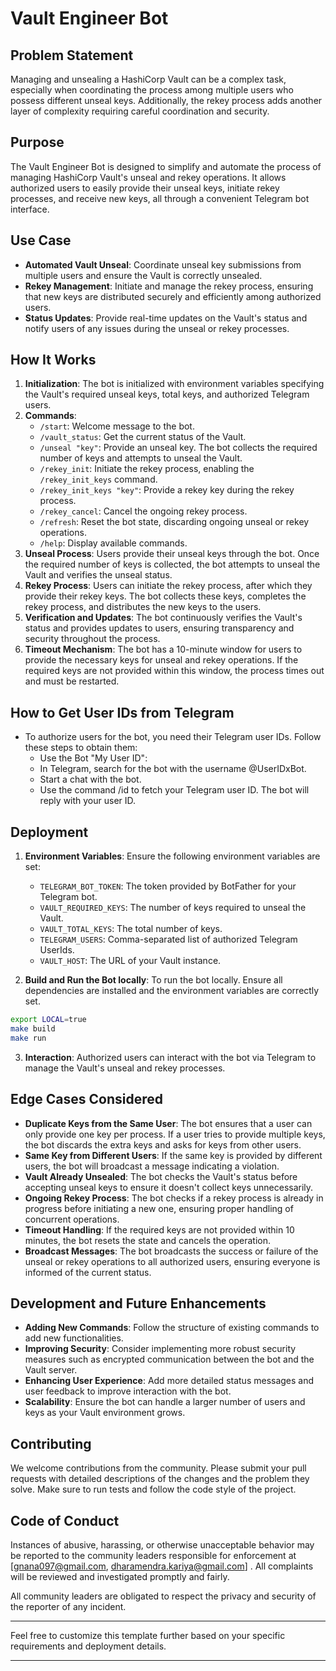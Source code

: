 # Vault Engineer Bot

## Problem Statement

Managing and unsealing a HashiCorp Vault can be a complex task, especially when coordinating the process among multiple users who possess different unseal keys. Additionally, the rekey process adds another layer of complexity requiring careful coordination and security.

## Purpose

The Vault Engineer Bot is designed to simplify and automate the process of managing HashiCorp Vault's unseal and rekey operations. It allows authorized users to easily provide their unseal keys, initiate rekey processes, and receive new keys, all through a convenient Telegram bot interface.

## Use Case

- **Automated Vault Unseal**: Coordinate unseal key submissions from multiple users and ensure the Vault is correctly unsealed.
- **Rekey Management**: Initiate and manage the rekey process, ensuring that new keys are distributed securely and efficiently among authorized users.
- **Status Updates**: Provide real-time updates on the Vault's status and notify users of any issues during the unseal or rekey processes.

## How It Works

1. **Initialization**: The bot is initialized with environment variables specifying the Vault's required unseal keys, total keys, and authorized Telegram users.
2. **Commands**:
   - `/start`: Welcome message to the bot.
   - `/vault_status`: Get the current status of the Vault.
   - `/unseal "key"`: Provide an unseal key. The bot collects the required number of keys and attempts to unseal the Vault.
   - `/rekey_init`: Initiate the rekey process, enabling the `/rekey_init_keys` command.
   - `/rekey_init_keys "key"`: Provide a rekey key during the rekey process.
   - `/rekey_cancel`: Cancel the ongoing rekey process.
   - `/refresh`: Reset the bot state, discarding ongoing unseal or rekey operations.
   - `/help`: Display available commands.
3. **Unseal Process**: Users provide their unseal keys through the bot. Once the required number of keys is collected, the bot attempts to unseal the Vault and verifies the unseal status.
4. **Rekey Process**: Users can initiate the rekey process, after which they provide their rekey keys. The bot collects these keys, completes the rekey process, and distributes the new keys to the users.
5. **Verification and Updates**: The bot continuously verifies the Vault's status and provides updates to users, ensuring transparency and security throughout the process.
6. **Timeout Mechanism**: The bot has a 10-minute window for users to provide the necessary keys for unseal and rekey operations. If the required keys are not provided within this window, the process times out and must be restarted.

## How to Get User IDs from Telegram

- To authorize users for the bot, you need their Telegram user IDs. Follow these steps to obtain them:
  - Use the Bot "My User ID":
  - In Telegram, search for the bot with the username @UserIDxBot.
  - Start a chat with the bot.
  - Use the command /id to fetch your Telegram user ID. The bot will reply with your user ID.

## Deployment

1. **Environment Variables**: Ensure the following environment variables are set:

   - `TELEGRAM_BOT_TOKEN`: The token provided by BotFather for your Telegram bot.
   - `VAULT_REQUIRED_KEYS`: The number of keys required to unseal the Vault.
   - `VAULT_TOTAL_KEYS`: The total number of keys.
   - `TELEGRAM_USERS`: Comma-separated list of authorized Telegram UserIds.
   - `VAULT_HOST`: The URL of your Vault instance.

2. **Build and Run the Bot locally**: To run the bot locally. Ensure all dependencies are installed and the environment variables are correctly set.

```sh
export LOCAL=true
make build
make run
```

3. **Interaction**: Authorized users can interact with the bot via Telegram to manage the Vault's unseal and rekey processes.

## Edge Cases Considered

- **Duplicate Keys from the Same User**: The bot ensures that a user can only provide one key per process. If a user tries to provide multiple keys, the bot discards the extra keys and asks for keys from other users.
- **Same Key from Different Users**: If the same key is provided by different users, the bot will broadcast a message indicating a violation.
- **Vault Already Unsealed**: The bot checks the Vault's status before accepting unseal keys to ensure it doesn't collect keys unnecessarily.
- **Ongoing Rekey Process**: The bot checks if a rekey process is already in progress before initiating a new one, ensuring proper handling of concurrent operations.
- **Timeout Handling**: If the required keys are not provided within 10 minutes, the bot resets the state and cancels the operation.
- **Broadcast Messages**: The bot broadcasts the success or failure of the unseal or rekey operations to all authorized users, ensuring everyone is informed of the current status.

## Development and Future Enhancements

- **Adding New Commands**: Follow the structure of existing commands to add new functionalities.
- **Improving Security**: Consider implementing more robust security measures such as encrypted communication between the bot and the Vault server.
- **Enhancing User Experience**: Add more detailed status messages and user feedback to improve interaction with the bot.
- **Scalability**: Ensure the bot can handle a larger number of users and keys as your Vault environment grows.

## Contributing

We welcome contributions from the community. Please submit your pull requests with detailed descriptions of the changes and the problem they solve. Make sure to run tests and follow the code style of the project.

## Code of Conduct

Instances of abusive, harassing, or otherwise unacceptable behavior may be reported to the community leaders responsible for enforcement at [gnana097@gmail.com, dharamendra.kariya@gmail.com] . All complaints will be reviewed and investigated promptly and fairly.

All community leaders are obligated to respect the privacy and security of the reporter of any incident.

---

Feel free to customize this template further based on your specific requirements and deployment details.

---
